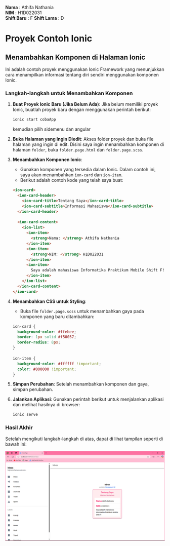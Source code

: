 **Nama**       : Athifa Nathania  
**NIM**        : H1D022031  
**Shift Baru** : F
**Shift Lama** : D

# Proyek Contoh Ionic

## Menambahkan Komponen di Halaman Ionic
Ini adalah contoh proyek menggunakan Ionic Framework yang menunjukkan cara menampilkan informasi tentang diri sendiri menggunakan komponen Ionic.

### Langkah-langkah untuk Menambahkan Komponen

1. **Buat Proyek Ionic Baru (Jika Belum Ada)**:
   Jika belum memiliki proyek Ionic, buatlah proyek baru dengan menggunakan perintah berikut:
   ```bash
   ionic start cobaApp
   ```
   kemudian pilih sidemenu dan angular

2. **Buka Halaman yang Ingin Diedit**:
   Akses folder proyek dan buka file halaman yang ingin di edit. Disini saya ingin menambahkan komponen di halaman `folder`, buka `folder.page.html` dan `folder.page.scss`.

3. **Menambahkan Komponen Ionic**:
   - Gunakan komponen yang tersedia dalam Ionic. Dalam contoh ini, saya akan menambahkan `ion-card` dan `ion-item`.
   - Berikut adalah contoh kode yang telah saya buat:
   
   ```html
   <ion-card>
     <ion-card-header>
       <ion-card-title>Tentang Saya</ion-card-title>
       <ion-card-subtitle>Informasi Mahasiswa</ion-card-subtitle>
     </ion-card-header>

     <ion-card-content>
       <ion-list>
         <ion-item>
           <strong>Nama: </strong> Athifa Nathania
         </ion-item>
         <ion-item>
           <strong>NIM: </strong> H1D022031
         </ion-item>
         <ion-item>
           Saya adalah mahasiswa Informatika Praktikum Mobile Shift F!
         </ion-item>
       </ion-list>
     </ion-card-content>
   </ion-card>
   ```

4. **Menambahkan CSS untuk Styling**:
   - Buka file `folder.page.scss` untuk menambahkan gaya pada komponen yang baru ditambahkan:
   
   ```scss
   ion-card {
     background-color: #ffebee;
     border: 1px solid #f50057;
     border-radius: 8px;
   }

   ion-item {
     background-color: #ffffff !important;
     color: #000000 !important;
   }
   ```

5. **Simpan Perubahan**:
   Setelah menambahkan komponen dan gaya, simpan perubahan.

6. **Jalankan Aplikasi**:
   Gunakan perintah berikut untuk menjalankan aplikasi dan melihat hasilnya di browser:
   ```bash
   ionic serve
   ```

### Hasil Akhir
Setelah mengikuti langkah-langkah di atas, dapat di lihat tampilan seperti di bawah ini:

<img src="halaman-ionic.png" alt="Screenshot Ionic"/>
